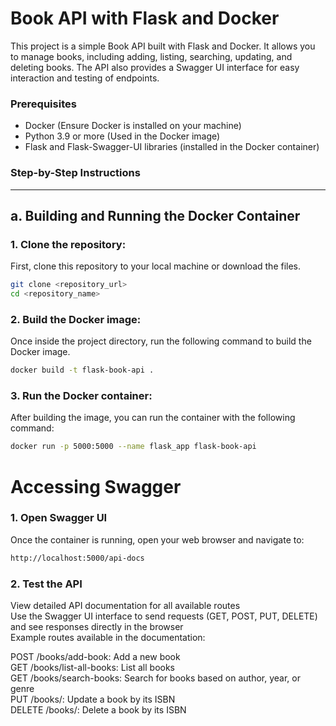 # Book API with Flask and Docker

This project is a simple Book API built with Flask and Docker. It allows you to manage books, including adding, listing, searching, updating, and deleting books. The API also provides a Swagger UI interface for easy interaction and testing of endpoints.

### Prerequisites

- Docker (Ensure Docker is installed on your machine)
- Python 3.9 or more (Used in the Docker image)
- Flask and Flask-Swagger-UI libraries (installed in the Docker container)

### Step-by-Step Instructions

---

## a. **Building and Running the Docker Container**

### 1. Clone the repository:

First, clone this repository to your local machine or download the files.

```bash
git clone <repository_url>
cd <repository_name>
```

### 2. Build the Docker image:

Once inside the project directory, run the following command to build the Docker image.

```bash
docker build -t flask-book-api .
```

### 3. Run the Docker container:

After building the image, you can run the container with the following command:

```bash
docker run -p 5000:5000 --name flask_app flask-book-api
```

# Accessing Swagger

### 1. Open Swagger UI

Once the container is running, open your web browser and navigate to:

```bash
http://localhost:5000/api-docs
```

### 2. Test the API

View detailed API documentation for all available routes  
Use the Swagger UI interface to send requests (GET, POST, PUT, DELETE) and see responses directly in the browser  
Example routes available in the documentation:  

POST /books/add-book: Add a new book  
GET /books/list-all-books: List all books  
GET /books/search-books: Search for books based on author, year, or genre  
PUT /books/<isbn>: Update a book by its ISBN  
DELETE /books/<isbn>: Delete a book by its ISBN  
